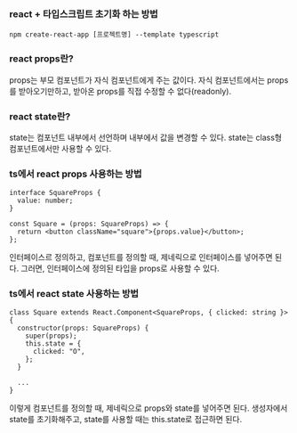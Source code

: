 ### react + 타입스크립트 초기화 하는 방법

`npm create-react-app [프로젝트명] --template typescript`

### react props란?

props는 부모 컴포넌트가 자식 컴포넌트에게 주는 값이다. 자식 컴포넌트에서는 props를 받아오기만하고, 받아온 props를 직접 수정할 수 없다(readonly).

### react state란?

state는 컴포넌트 내부에서 선언하며 내부에서 값을 변경할 수 있다. state는 class형 컴포넌트에서만 사용할 수 있다.

### ts에서 react props 사용하는 방법

```tsx
interface SquareProps {
  value: number;
}

const Square = (props: SquareProps) => {
  return <button className="square">{props.value}</button>;
};
```

인터페이스르 정의하고, 컴포넌트를 정의할 때, 제네릭으로 인터페이스를 넣어주면 된다.
그러면, 인터페이스에 정의된 타입을 props로 사용할 수 있다.

### ts에서 react state 사용하는 방법

```tsx
class Square extends React.Component<SquareProps, { clicked: string }> {
  constructor(props: SquareProps) {
    super(props);
    this.state = {
      clicked: "O",
    };
  }

  ...
}
```

이렇게 컴포넌트를 정의할 때, 제네릭으로 props와 state를 넣어주면 된다.
생성자에서 state를 초기화해주고, state를 사용할 때는 this.state로 접근하면 된다.
